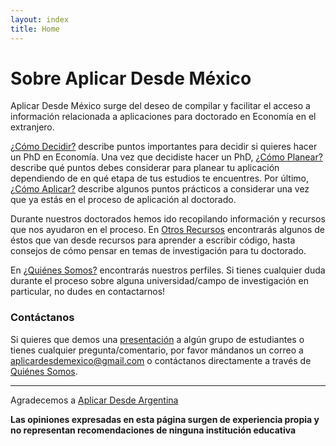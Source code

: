 ```yaml
---
layout: index
title: Home
---
```


# Sobre Aplicar Desde México

Aplicar Desde México surge del deseo de compilar y facilitar el acceso a información relacionada a aplicaciones para doctorado en Economía en el extranjero.

[¿Cómo Decidir?](/comodecidir) describe puntos importantes para decidir si quieres hacer un PhD en Economía. Una vez que decidiste hacer un PhD, [¿Cómo Planear?](/comoplanear) describe qué puntos debes considerar para planear tu aplicación dependiendo de en qué etapa de tus estudios te encuentres. Por último, [¿Cómo Aplicar?](/comoaplicar) describe algunos puntos prácticos a considerar una vez que ya estás en el proceso de aplicación al doctorado.

Durante nuestros doctorados hemos ido recopilando información y recursos que nos ayudaron en el proceso. En [Otros Recursos](/otrosrecursos) encontrarás algunos de éstos que van desde recursos para aprender a escribir código, hasta consejos de cómo pensar en temas de investigación para tu doctorado.

En [¿Quiénes Somos?](/quienessomos) encontrarás nuestros perfiles. Si tienes cualquier duda durante el proceso sobre alguna universidad/campo de investigación en particular, no dudes en contactarnos!

### Contáctanos

Si quieres que demos una [presentación](/assets/archivos/PhDEconomiaPresentacion.pdf) a algún grupo de estudiantes o tienes cualquier pregunta/comentario, por favor mándanos un correo a [aplicardesdemexico@gmail.com](mailto:aplicardesdemexico@gmail.com) o contáctanos directamente a través de [Quiénes Somos](/quienessomos).

---

Agradecemos a [Aplicar Desde Argentina](https://aplicardesdeargentina.weebly.com/)

**Las opiniones expresadas en esta página surgen de experiencia propia y no representan recomendaciones de ninguna institución educativa**
